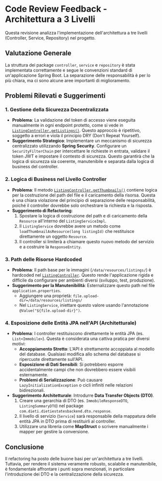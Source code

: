 # Code Review Feedback - Architettura a 3 Livelli

Questa revisione analizza l'implementazione dell'architettura a tre livelli (Controller, Service, Repository) nel progetto.

## Valutazione Generale

La struttura dei package `controller`, `service` e `repository` è stata implementata correttamente e segue le convenzioni standard di un'applicazione Spring Boot. La separazione delle responsabilità è per lo più chiara, ma ci sono alcune aree importanti di miglioramento.

## Problemi Rilevati e Suggerimenti

### 1. Gestione della Sicurezza Decentralizzata

*   **Problema**: La validazione del token di accesso viene eseguita manualmente in ogni endpoint protetto, come si vede in [`ListingController.getListings()`](src/main/java/com/dieti/dietiestatesbackend/controller/ListingController.java:45). Questo approccio è ripetitivo, soggetto a errori e viola il principio DRY (Don't Repeat Yourself).
*   **Suggerimento Strategico**: Implementare un meccanismo di sicurezza centralizzato utilizzando **Spring Security**. Configurare un `SecurityFilterChain` per intercettare le richieste in entrata, validare il token JWT e impostare il contesto di sicurezza. Questo garantirà che la logica di sicurezza sia coerente, manutenibile e separata dalla logica di business del controller.

### 2. Logica di Business nel Livello Controller

*   **Problema**: Il metodo [`ListingController.getThumbnails()`](src/main/java/com/dieti/dietiestatesbackend/controller/ListingController.java:53) contiene logica per la costruzione del path del file e il caricamento della risorsa. Questa è una chiara violazione del principio di separazione delle responsabilità, poiché il controller dovrebbe solo orchestrare la richiesta e la risposta.
*   **Suggerimento di Refactoring**:
    1.  Spostare la logica di costruzione del path e di caricamento della `Resource` all'interno del `ListingServiceImpl`.
    2.  Il `ListingService` dovrebbe avere un metodo come `loadThumbnailAsResource(long listingId)` che restituisce direttamente un oggetto `Resource`.
    3.  Il controller si limiterà a chiamare questo nuovo metodo del servizio e a costruire la `ResponseEntity`.

### 3. Path delle Risorse Hardcoded

*   **Problema**: Il path base per le immagini (`/data/resources/listings/`) è hardcoded nel [`ListingController`](src/main/java/com/dieti/dietiestatesbackend/controller/ListingController.java:61). Questo rende l'applicazione rigida e difficile da configurare per ambienti diversi (sviluppo, test, produzione).
*   **Suggerimento per la Manutenibilità**: Esternalizzare questo path nel file `application.properties`.
    *   Aggiungere una proprietà: `file.upload-dir=/data/resources/listings/`
    *   Nel `ListingService`, iniettare questo valore usando l'annotazione `@Value("${file.upload-dir}")`.

### 4. Esposizione delle Entità JPA nell'API (Architetturale)

*   **Problema**: I controller restituiscono direttamente le entità JPA (es. `List<Immobile>`). Questa è considerata una cattiva pratica per diversi motivi:
    *   **Accoppiamento Stretto**: L'API è strettamente accoppiata al modello del database. Qualsiasi modifica allo schema del database si ripercuote direttamente sull'API.
    *   **Esposizione di Dati Sensibili**: Si potrebbero esporre accidentalmente campi che non dovrebbero essere visibili esternamente.
    *   **Problemi di Serializzazione**: Può causare `LazyInitializationException` o cicli infiniti nelle relazioni bidirezionali.
*   **Suggerimento Architetturale**: Introdurre **Data Transfer Objects (DTO)**.
    1.  Creare una gerarchia di DTO (es. `ImmobileResponseDTO`, `ListingSummaryDTO`) nel package `com.dieti.dietiestatesbackend.dto.response`.
    2.  Il livello di servizio (`Service`) sarà responsabile della mappatura delle entità JPA in DTO prima di restituirli al controller.
    3.  Utilizzare una libreria come **MapStruct** o scrivere manualmente i mapper per gestire la conversione.

## Conclusione

Il refactoring ha posto delle buone basi per un'architettura a tre livelli. Tuttavia, per rendere il sistema veramente robusto, scalabile e manutenibile, è fondamentale affrontare i punti sopra menzionati, in particolare l'introduzione dei DTO e la centralizzazione della sicurezza.
